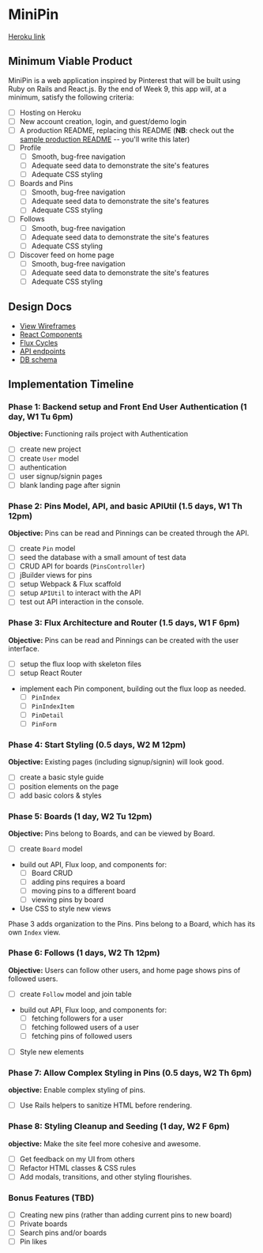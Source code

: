 # MiniPin

[Heroku link](http://minipin.herokuapp.com/)

## Minimum Viable Product

MiniPin is a web application inspired by Pinterest that will be built using Ruby on Rails and React.js.  By the end of Week 9, this app will, at a minimum, satisfy the following criteria:

- [ ] Hosting on Heroku
- [ ] New account creation, login, and guest/demo login
- [ ] A production README, replacing this README (**NB**: check out the [sample production README](docs/production_readme.md) -- you'll write this later)
- [ ] Profile
  - [ ] Smooth, bug-free navigation
  - [ ] Adequate seed data to demonstrate the site's features
  - [ ] Adequate CSS styling
- [ ] Boards and Pins
  - [ ] Smooth, bug-free navigation
  - [ ] Adequate seed data to demonstrate the site's features
  - [ ] Adequate CSS styling
- [ ] Follows
  - [ ] Smooth, bug-free navigation
  - [ ] Adequate seed data to demonstrate the site's features
  - [ ] Adequate CSS styling
- [ ] Discover feed on home page
  - [ ] Smooth, bug-free navigation
  - [ ] Adequate seed data to demonstrate the site's features
  - [ ] Adequate CSS styling

## Design Docs
* [View Wireframes][views]
* [React Components][components]
* [Flux Cycles][flux-cycles]
* [API endpoints][api-endpoints]
* [DB schema][schema]

[views]: docs/views.md
[components]: docs/components.md
[flux-cycles]: docs/flux-cycles.md
[api-endpoints]: docs/api-endpoints.md
[schema]: docs/schema.md

## Implementation Timeline

### Phase 1: Backend setup and Front End User Authentication (1 day, W1 Tu 6pm)

**Objective:** Functioning rails project with Authentication

- [ ] create new project
- [ ] create `User` model
- [ ] authentication
- [ ] user signup/signin pages
- [ ] blank landing page after signin

### Phase 2: Pins Model, API, and basic APIUtil (1.5 days, W1 Th 12pm)

**Objective:** Pins can be read and Pinnings can be created through
the API.

- [ ] create `Pin` model
- [ ] seed the database with a small amount of test data
- [ ] CRUD API for boards (`PinsController`)
- [ ] jBuilder views for pins
- [ ] setup Webpack & Flux scaffold
- [ ] setup `APIUtil` to interact with the API
- [ ] test out API interaction in the console.

### Phase 3: Flux Architecture and Router (1.5 days, W1 F 6pm)

**Objective:** Pins can be read and Pinnings can be created with the
user interface.

- [ ] setup the flux loop with skeleton files
- [ ] setup React Router
- implement each Pin component, building out the flux loop as needed.
  - [ ] `PinIndex`
  - [ ] `PinIndexItem`
  - [ ] `PinDetail`
  - [ ] `PinForm`

### Phase 4: Start Styling (0.5 days, W2 M 12pm)

**Objective:** Existing pages (including signup/signin) will look good.

- [ ] create a basic style guide
- [ ] position elements on the page
- [ ] add basic colors & styles

### Phase 5: Boards (1 day, W2 Tu 12pm)

**Objective:** Pins belong to Boards, and can be viewed by Board.

- [ ] create `Board` model
- build out API, Flux loop, and components for:
  - [ ] Board CRUD
  - [ ] adding pins requires a board
  - [ ] moving pins to a different board
  - [ ] viewing pins by board
- Use CSS to style new views

Phase 3 adds organization to the Pins. Pins belong to a Board,
which has its own `Index` view.

### Phase 6: Follows (1 days, W2 Th 12pm)

**Objective:** Users can follow other users, and home page shows pins of followed users.

- [ ] create `Follow` model and join table
- build out API, Flux loop, and components for:
  - [ ] fetching followers for a user
  - [ ] fetching followed users of a user
  - [ ] fetching pins of followed users
- [ ] Style new elements

### Phase 7: Allow Complex Styling in Pins (0.5 days, W2 Th 6pm)

**objective:** Enable complex styling of pins.

- [ ] Use Rails helpers to sanitize HTML before rendering.

### Phase 8: Styling Cleanup and Seeding (1 day, W2 F 6pm)

**objective:** Make the site feel more cohesive and awesome.

- [ ] Get feedback on my UI from others
- [ ] Refactor HTML classes & CSS rules
- [ ] Add modals, transitions, and other styling flourishes.

### Bonus Features (TBD)
- [ ] Creating new pins (rather than adding current pins to new board)
- [ ] Private boards
- [ ] Search pins and/or boards
- [ ] Pin likes

[phase-one]: docs/phases/phase1.md
[phase-two]: docs/phases/phase2.md
[phase-three]: docs/phases/phase3.md
[phase-four]: docs/phases/phase4.md
[phase-five]: docs/phases/phase5.md
